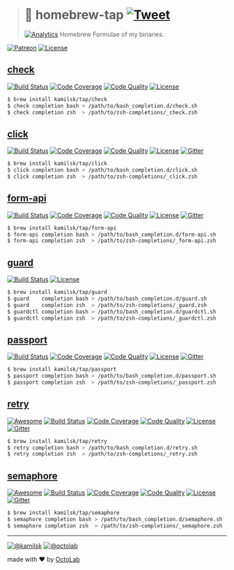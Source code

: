> # 🤖 homebrew-tap [![Tweet][icon_twitter]][twitter_publish]
> [![Analytics][analytics_pixel]][page_promo]
> Homebrew Formulae of my binaries.

[![Patreon][icon_patreon]](https://www.patreon.com/octolab)
[![License][icon_license]](LICENSE)

## [check][page_check_promo]

[![Build Status][icon_check_build]][page_check_build]
[![Code Coverage][icon_check_coverage]][icon_check_coverage]
[![Code Quality][icon_check_quality]][page_check_quality]
[![License][icon_license]][page_check_license]

```bash
$ brew install kamilsk/tap/check
$ check completion bash > /path/to/bash_completion.d/check.sh
$ check completion zsh  > /path/to/zsh-completions/_check.zsh
```

## [click][page_click_promo]

[![Build Status][icon_click_build]][page_click_build]
[![Code Coverage][icon_click_coverage]][icon_click_coverage]
[![Code Quality][icon_click_quality]][page_click_quality]
[![License][icon_license]][page_click_license]
[![Gitter][icon_gitter]][gitter_click]

```bash
$ brew install kamilsk/tap/click
$ click completion bash > /path/to/bash_completion.d/click.sh
$ click completion zsh  > /path/to/zsh-completions/_click.zsh
```

## [form-api][page_forma_promo]

[![Build Status][icon_forma_build]][page_forma_build]
[![Code Coverage][icon_forma_coverage]][icon_forma_coverage]
[![Code Quality][icon_forma_quality]][page_forma_quality]
[![License][icon_license]][page_forma_license]
[![Gitter][icon_gitter]][gitter_forma]

```bash
$ brew install kamilsk/tap/form-api
$ form-api completion bash > /path/to/bash_completion.d/form-api.sh
$ form-api completion zsh  > /path/to/zsh-completions/_form-api.zsh
```

## [guard][page_guard_promo]

[![Build Status][icon_forma_build]][page_forma_build]
[![License][icon_license]][page_forma_license]

```bash
$ brew install kamilsk/tap/guard
$ guard    completion bash > /path/to/bash_completion.d/guard.sh
$ guard    completion zsh  > /path/to/zsh-completions/_guard.zsh
$ guardctl completion bash > /path/to/bash_completion.d/guardctl.sh
$ guardctl completion zsh  > /path/to/zsh-completions/_guardctl.zsh
```

## [passport][page_passport_promo]

[![Build Status][icon_passport_build]][page_passport_build]
[![Code Coverage][icon_passport_coverage]][icon_passport_coverage]
[![Code Quality][icon_passport_quality]][page_passport_quality]
[![License][icon_license]][page_passport_license]
[![Gitter][icon_gitter]][gitter_passport]

```bash
$ brew install kamilsk/tap/passport
$ passport completion bash > /path/to/bash_completion.d/passport.sh
$ passport completion zsh  > /path/to/zsh-completions/_passport.zsh
```

## [retry][page_retry_promo]

[![Awesome][icon_awesome]](https://github.com/avelino/awesome-go#utilities)
[![Build Status][icon_retry_build]][page_retry_build]
[![Code Coverage][icon_retry_coverage]][icon_retry_coverage]
[![Code Quality][icon_retry_quality]][page_retry_quality]
[![License][icon_license]][page_retry_license]
[![Gitter][icon_gitter]][gitter_retry]

```bash
$ brew install kamilsk/tap/retry
$ retry completion bash > /path/to/bash_completion.d/retry.sh
$ retry completion zsh  > /path/to/zsh-completions/_retry.zsh
```

## [semaphore][page_semaphore_promo]

[![Awesome][icon_awesome]](https://github.com/avelino/awesome-go#goroutines)
[![Build Status][icon_semaphore_build]][page_semaphore_build]
[![Code Coverage][icon_semaphore_coverage]][icon_semaphore_coverage]
[![Code Quality][icon_semaphore_quality]][page_semaphore_quality]
[![License][icon_license]][page_semaphore_license]
[![Gitter][icon_gitter]][gitter_semaphore]

```bash
$ brew install kamilsk/tap/semaphore
$ semaphore completion bash > /path/to/bash_completion.d/semaphore.sh
$ semaphore completion zsh  > /path/to/zsh-completions/_semaphore.zsh
```

---

[![@kamilsk][icon_tw_author]](https://twitter.com/ikamilsk)
[![@octolab][icon_tw_sponsor]](https://twitter.com/octolab_inc)

made with ❤️ by [OctoLab](https://www.octolab.org/)

[analytics_pixel]: https://ga-beacon.appspot.com/UA-109817251-23/unsupported/homebrew-tap/readme?pixel

[icon_awesome]:    https://cdn.rawgit.com/sindresorhus/awesome/d7305f38d29fed78fa85652e3a63e154dd8e8829/media/badge.svg
[icon_gitter]:     https://badges.gitter.im/Join%20Chat.svg
[icon_license]:    https://img.shields.io/badge/license-MIT-blue.svg
[icon_patreon]:    https://img.shields.io/badge/patreon-donate-orange.svg
[icon_tw_author]:  https://img.shields.io/badge/author-%40kamilsk-blue.svg
[icon_tw_sponsor]: https://img.shields.io/badge/sponsor-%40octolab-blue.svg
[icon_twitter]:    https://img.shields.io/twitter/url/http/shields.io.svg?style=social

[page_promo]:      https://github.com/kamilsk/homebrew-tap

[twitter_publish]: https://twitter.com/intent/tweet?text=Homebrew%20Formulae%20of%20my%20binaries&url=https://github.com/kamilsk/homebrew-tap&via=ikamilsk&hashtags=brew,binaries

[icon_check_build]:        https://travis-ci.org/kamilsk/check.svg?branch=master
[icon_check_coverage]:     https://scrutinizer-ci.com/g/kamilsk/check/badges/coverage.png?b=master
[icon_check_quality]:      https://scrutinizer-ci.com/g/kamilsk/check/badges/quality-score.png?b=master
[page_check_build]:        https://travis-ci.org/kamilsk/check
[page_check_license]:      https://github.com/kamilsk/check/blob/master/LICENSE
[page_check_promo]:        https://github.com/kamilsk/check
[page_check_quality]:      https://scrutinizer-ci.com/g/kamilsk/check/?branch=master

[gitter_click]:            https://gitter.im/kamilsk/click
[icon_click_build]:        https://travis-ci.org/kamilsk/click.svg?branch=master
[icon_click_coverage]:     https://scrutinizer-ci.com/g/kamilsk/click/badges/coverage.png?b=master
[icon_click_quality]:      https://scrutinizer-ci.com/g/kamilsk/click/badges/quality-score.png?b=master
[page_click_build]:        https://travis-ci.org/kamilsk/click
[page_click_license]:      https://github.com/kamilsk/click/blob/master/LICENSE
[page_click_promo]:        https://github.com/kamilsk/click
[page_click_quality]:      https://scrutinizer-ci.com/g/kamilsk/click/?branch=master

[gitter_forma]:            https://gitter.im/kamilsk/form-api
[icon_forma_build]:        https://travis-ci.org/kamilsk/form-api.svg?branch=master
[icon_forma_coverage]:     https://scrutinizer-ci.com/g/kamilsk/form-api/badges/coverage.png?b=master
[icon_forma_quality]:      https://scrutinizer-ci.com/g/kamilsk/form-api/badges/quality-score.png?b=master
[page_forma_build]:        https://travis-ci.org/kamilsk/form-api
[page_forma_license]:      https://github.com/kamilsk/form-api/blob/master/LICENSE
[page_forma_promo]:        https://github.com/kamilsk/form-api
[page_forma_quality]:      https://scrutinizer-ci.com/g/kamilsk/form-api/?branch=master

[icon_guard_build]:        https://travis-ci.org/kamilsk/guard.svg?branch=master
[page_guard_build]:        https://travis-ci.org/kamilsk/guard
[page_guard_license]:      https://github.com/kamilsk/guard/blob/master/LICENSE
[page_guard_promo]:        https://github.com/kamilsk/guard
[page_guard_quality]:      https://scrutinizer-ci.com/g/kamilsk/guard/?branch=master

[gitter_passport]:         https://gitter.im/kamilsk/passport
[icon_passport_build]:     https://travis-ci.org/kamilsk/passport.svg?branch=master
[icon_passport_coverage]:  https://scrutinizer-ci.com/g/kamilsk/passport/badges/coverage.png?b=master
[icon_passport_quality]:   https://scrutinizer-ci.com/g/kamilsk/passport/badges/quality-score.png?b=master
[page_passport_build]:     https://travis-ci.org/kamilsk/passport
[page_passport_license]:   https://github.com/kamilsk/passport/blob/master/LICENSE
[page_passport_promo]:     https://github.com/kamilsk/passport
[page_passport_quality]:   https://scrutinizer-ci.com/g/kamilsk/passport/?branch=master

[gitter_retry]:            https://gitter.im/kamilsk/retry
[icon_retry_build]:        https://travis-ci.org/kamilsk/retry.svg?branch=master
[icon_retry_coverage]:     https://scrutinizer-ci.com/g/kamilsk/retry/badges/coverage.png?b=master
[icon_retry_quality]:      https://scrutinizer-ci.com/g/kamilsk/retry/badges/quality-score.png?b=master
[page_retry_build]:        https://travis-ci.org/kamilsk/retry
[page_retry_license]:      https://github.com/kamilsk/retry/blob/master/LICENSE
[page_retry_promo]:        https://github.com/kamilsk/retry
[page_retry_quality]:      https://scrutinizer-ci.com/g/kamilsk/retry/?branch=master

[gitter_semaphore]:        https://gitter.im/kamilsk/semaphore
[icon_semaphore_build]:    https://travis-ci.org/kamilsk/semaphore.svg?branch=master
[icon_semaphore_coverage]: https://scrutinizer-ci.com/g/kamilsk/semaphore/badges/coverage.png?b=master
[icon_semaphore_quality]:  https://scrutinizer-ci.com/g/kamilsk/semaphore/badges/quality-score.png?b=master
[page_semaphore_build]:    https://travis-ci.org/kamilsk/semaphore
[page_semaphore_license]:  https://github.com/kamilsk/semaphore/blob/master/LICENSE
[page_semaphore_promo]:    https://github.com/kamilsk/semaphore
[page_semaphore_quality]:  https://scrutinizer-ci.com/g/kamilsk/semaphore/?branch=master
